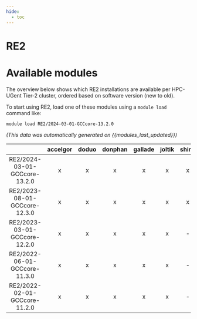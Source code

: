 ```yaml
---
hide:
  - toc
---
```


RE2
===

# Available modules


The overview below shows which RE2 installations are available per HPC-UGent Tier-2 cluster, ordered based on software version (new to old).

To start using RE2, load one of these modules using a `module load` command like:

```shell
module load RE2/2024-03-01-GCCcore-13.2.0
```

*(This data was automatically generated on {{modules_last_updated}})*  

| |accelgor|doduo|donphan|gallade|joltik|shinx|skitty|
| :---: | :---: | :---: | :---: | :---: | :---: | :---: | :---: |
|RE2/2024-03-01-GCCcore-13.2.0|x|x|x|x|x|x|x|
|RE2/2023-08-01-GCCcore-12.3.0|x|x|x|x|x|x|x|
|RE2/2023-03-01-GCCcore-12.2.0|x|x|x|x|x|-|-|
|RE2/2022-06-01-GCCcore-11.3.0|x|x|x|x|x|-|-|
|RE2/2022-02-01-GCCcore-11.2.0|x|x|x|x|x|-|-|
